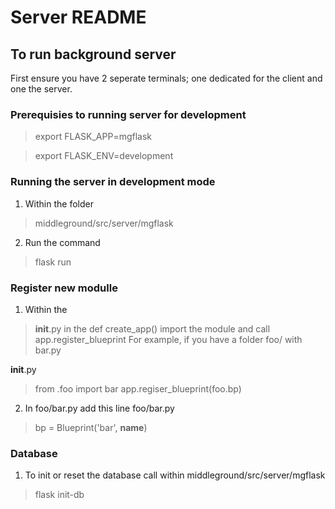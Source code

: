 # Server README

## To run background server

First ensure you have 2 seperate terminals; one dedicated for the client and one the server.

### Prerequisies to running server for development


> export FLASK_APP=mgflask

> export FLASK_ENV=development

### Running the server in development mode

1. Within the folder
> middleground/src/server/mgflask

2. Run the command 

> flask run

### Register new modulle
 
 1. Within the 
 > __init__.py 
  in the def create_app() import the module and call app.register_blueprint
  For example, if you have a folder foo/ with bar.py
  
  __init__.py 
  > from .foo import bar
  > app.regiser_blueprint(foo.bp)
  
  2) In foo/bar.py add this line 
  foo/bar.py
  > bp = Blueprint('bar', __name__)
  
 
 ### Database
 
 1) To init or reset the database call within middleground/src/server/mgflask
 
 > flask init-db
 
